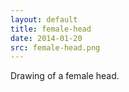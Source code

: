 ```yaml
---
layout: default
title: female-head
date: 2014-01-20
src: female-head.png
---
```

Drawing of a female head.
